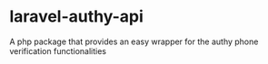 # laravel-authy-api
A php package that provides an easy wrapper for the authy phone verification functionalities
